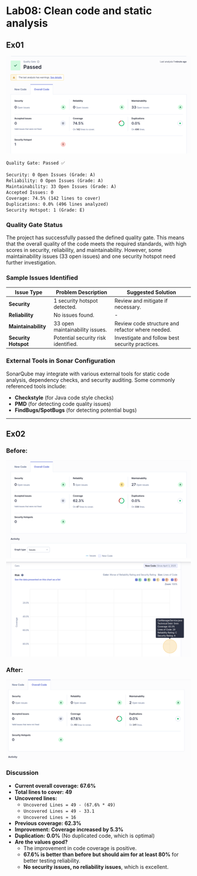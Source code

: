 # Lab08: Clean code and static analysis

## Ex01
![Sonar Results](./Images/Ex01.png)
```
Quality Gate: Passed ✅

Security: 0 Open Issues (Grade: A)
Reliability: 0 Open Issues (Grade: A)
Maintainability: 33 Open Issues (Grade: A)
Accepted Issues: 0
Coverage: 74.5% (142 lines to cover)
Duplications: 0.0% (496 lines analyzed)
Security Hotspot: 1 (Grade: E)
```

### Quality Gate Status

The project has successfully passed the defined quality gate. This means that the overall quality of the code meets the required standards, with high scores in security, reliability, and maintainability. However, some maintainability issues (33 open issues) and one security hotspot need further investigation. 

### Sample Issues Identified

| Issue Type          | Problem Description                                      | Suggested Solution                             |
|--------------------|--------------------------------------------------|------------------------------------|
| **Security**        | 1 security hotspot detected.                     | Review and mitigate if necessary. |
| **Reliability**     | No issues found.                                 | -                                  |
| **Maintainability** | 33 open maintainability issues.                  | Review code structure and refactor where needed. |
| **Security Hotspot** | Potential security risk identified.              | Investigate and follow best security practices. |

### External Tools in Sonar Configuration

SonarQube may integrate with various external tools for static code analysis, dependency checks, and security auditing. Some commonly referenced tools include:
- **Checkstyle** (for Java code style checks)
- **PMD** (for detecting code quality issues)
- **FindBugs/SpotBugs** (for detecting potential bugs)
- - -
## Ex02
### Before:
![Sonar Results Before](./Images/Ex02_bef1.png)
![Sonar Results Before](./Images/Ex02_bef2.png)

### After:
![Sonar Results After](./Images/Ex02_aft.png)


### **Discussion**
- **Current overall coverage:** **67.6%**  
- **Total lines to cover:** **49**  
- **Uncovered lines:**  
  - `Uncovered Lines = 49 - (67.6% * 49)`  
  - `Uncovered Lines = 49 - 33.1`  
  - `Uncovered Lines ≈ 16`
- **Previous coverage:** **62.3%**  
- **Improvement:** **Coverage increased by 5.3%**  
- **Duplication:** **0.0%** (No duplicated code, which is optimal)  
- **Are the values good?**  
  - The improvement in code coverage is positive.  
  - **67.6% is better than before but should aim for at least 80%** for better testing reliability.  
  - **No security issues, no reliability issues**, which is excellent.  



